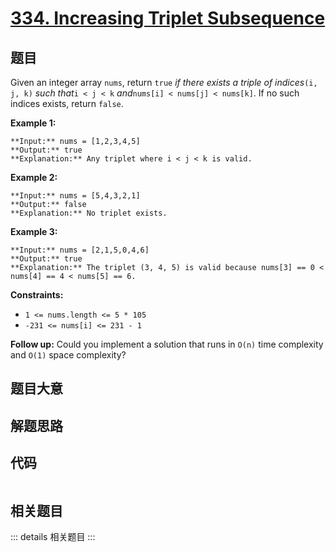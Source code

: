 # [334. Increasing Triplet Subsequence](https://leetcode.com/problems/increasing-triplet-subsequence)

## 题目

Given an integer array `nums`, return `true` _if there exists a triple of
indices_`(i, j, k)` _such that_`i < j < k` _and_`nums[i] < nums[j] < nums[k]`.
If no such indices exists, return `false`.



**Example 1:**

    
    
    **Input:** nums = [1,2,3,4,5]
    **Output:** true
    **Explanation:** Any triplet where i < j < k is valid.
    

**Example 2:**

    
    
    **Input:** nums = [5,4,3,2,1]
    **Output:** false
    **Explanation:** No triplet exists.
    

**Example 3:**

    
    
    **Input:** nums = [2,1,5,0,4,6]
    **Output:** true
    **Explanation:** The triplet (3, 4, 5) is valid because nums[3] == 0 < nums[4] == 4 < nums[5] == 6.
    



**Constraints:**

  * `1 <= nums.length <= 5 * 105`
  * `-231 <= nums[i] <= 231 - 1`



**Follow up:** Could you implement a solution that runs in `O(n)` time
complexity and `O(1)` space complexity?


## 题目大意

## 解题思路

## 代码

```javascript

```

## 相关题目

::: details 相关题目
:::
